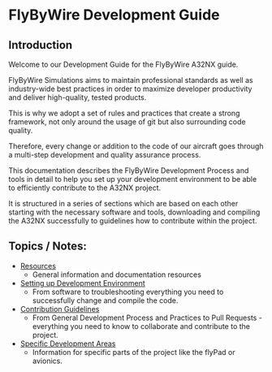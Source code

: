 # FlyByWire Development Guide

## Introduction

Welcome to our Development Guide for the FlyByWire A32NX guide.

FlyByWire Simulations aims to maintain professional standards as well as industry-wide best practices in order to maximize developer productivity and deliver high-quality, tested products.

This is why we adopt a set of rules and practices that create a strong framework, not only around the usage of git but also surrounding code quality.

Therefore, every change or addition to the code of our aircraft goes through a multi-step development and quality assurance process.

This documentation describes the FlyByWire Development Process and tools in detail to help you set up your development environment to be able to efficiently contribute to the A32NX project.

It is structured in a series of sections which are based on each other starting with the necessary software and tools, downloading and compiling the A32NX successfully to guidelines how to contribute within the project.

##  Topics / Notes:

- [Resources](resources.md)
    - General information and documentation resources
- [Setting up Development Environment](setup-environment.md)
    - From software to troubleshooting everything you need to successfully change and compile the code.
- [Contribution Guidelines](contribute.md)
    - From General Development Process and Practices to Pull Requests - everything you need to know to collaborate and contribute to the project.
- [Specific Development Areas](specific/)
    - Information for specific parts of the project like the flyPad or avionics.


